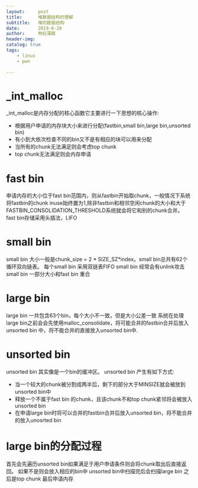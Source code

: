 ```yaml
---
layout:     post
title:      堆数据结构的理解
subtitle:   堆的数据结构
date:       2019-8-20
author:     枸杞蒲蒻
header-img: 
catalog: true
tags:
    - linux
    - pwn
    
---
```


# _int_malloc
_int_malloc是内存分配的核心函数它主要进行一下思想的核心操作:
* 根据用户申请的内存块大小来进行分配(fastbin,small bin,large bin,unsorted bin)
* 有小到大依次检查不同的bin又不是有相应的块可以用来分配
* 当所有的chunk无法满足则会考虑top chunk
* top chunk无法满足则会内存申请
# fast bin
申请内存的大小位于fast bin范围内，则从fastbin开始取chunk，一般情况下系统将fastbin的chunk inuse始终置为1,除非fastbin和相邻空闲chunk的大小和大于FASTBIN_CONSOLIDATION_THRESHOLD系统就会将它和别的chunk合并。
fast bin存储采用头插法，LIFO
# small bin
small bin  大小一般是chunk_size = 2 * SIZE_SZ*index。small bin总共有62个循环双向链表。
每个small bin 采用双链表FIFO
small bin 经常会有unlink攻击
small bin 一部分大小和fast bin 重合
# large bin
large bin 一共包含63个bin，每个大小不一致，但是大小公差一致
系统在处理large bin之前会会先使用malloc_consolidate，将可能合并的fastbin合并后放入unsorted bin 中，将不能合并的直接放入unsorted bin中.
# unsorted bin
unsorted bin 其实像是一个bin的缓冲区。
unsorted bin 产生有如下方式:
* 当一个较大的chunk被分割成两半后，剩下的部分大于MINSIZE就会被放到unsorted bin中
* 释放一个不属于fast bin 的chunk，且该chunk不和top chunk紧邻将会被放入unsorted bin
* 在申请large bin时将可以合并的fastbin合并后放入unsorted bin，将不能合并的放入unosrted bin
# large bin的分配过程
首先会先遍历unsorted bin如果满足于用户申请条件则会将chunk取出后直接返回。
如果不是则会放入相应的bin中
unsorted bin中扫描完后会扫描large bin
之后是top chunk
最后申请内存
